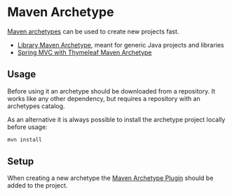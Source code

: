 # Maven Archetype

[Maven archetypes](https://maven.apache.org/guides/introduction/introduction-to-archetypes.html) can be used to create new projects fast.

* [Library Maven Archetype](https://github.com/Bernardo-MG/library-maven-archetype), meant for generic Java projects and libraries
* [Spring MVC with Thymeleaf Maven Archetype](https://github.com/Bernardo-MG/spring-mvc-thymeleaf-maven-archetype)

## Usage

Before using it an archetype should be downloaded from a repository. It works like any other dependency, but requires a repository with an archetypes catalog.

As an alternative it is always possible to install the archetype project locally before usage:

```bash
mvn install
```

## Setup

When creating a new archetype the [Maven Archetype Plugin](http://maven.apache.org/archetype/maven-archetype-plugin) should be added to the project.

